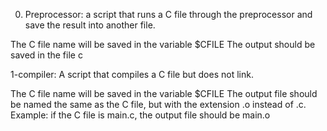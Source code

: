 0. Preprocessor: a script that runs a C file through the preprocessor and save the result into another file.

The C file name will be saved in the variable $CFILE
The output should be saved in the file c

1-compiler: A script that compiles a C file but does not link.

The C file name will be saved in the variable $CFILE
The output file should be named the same as the C file, but with the extension .o instead of .c.
Example: if the C file is main.c, the output file should be main.o


